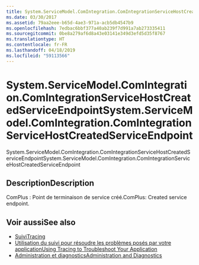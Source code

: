 ```yaml
---
title: System.ServiceModel.ComIntegration.ComIntegrationServiceHostCreatedServiceEndpoint
ms.date: 03/30/2017
ms.assetid: 79aa2eee-b65d-4ae3-971a-acb5db4547b9
ms.openlocfilehash: 7edbac6bbf377a40ab239f7d991a7ab273335411
ms.sourcegitcommit: 0be8a279af6d8a43e03141e349d3efd5d35f8767
ms.translationtype: HT
ms.contentlocale: fr-FR
ms.lasthandoff: 04/18/2019
ms.locfileid: "59113566"
---
```

# <a name="systemservicemodelcomintegrationcomintegrationservicehostcreatedserviceendpoint"></a><span data-ttu-id="e482f-102">System.ServiceModel.ComIntegration.ComIntegrationServiceHostCreatedServiceEndpoint</span><span class="sxs-lookup"><span data-stu-id="e482f-102">System.ServiceModel.ComIntegration.ComIntegrationServiceHostCreatedServiceEndpoint</span></span>
<span data-ttu-id="e482f-103">System.ServiceModel.ComIntegration.ComIntegrationServiceHostCreatedServiceEndpoint</span><span class="sxs-lookup"><span data-stu-id="e482f-103">System.ServiceModel.ComIntegration.ComIntegrationServiceHostCreatedServiceEndpoint</span></span>  
  
## <a name="description"></a><span data-ttu-id="e482f-104">Description</span><span class="sxs-lookup"><span data-stu-id="e482f-104">Description</span></span>  
 <span data-ttu-id="e482f-105">ComPlus : Point de terminaison de service créé.</span><span class="sxs-lookup"><span data-stu-id="e482f-105">ComPlus: Created service endpoint.</span></span>  
  
## <a name="see-also"></a><span data-ttu-id="e482f-106">Voir aussi</span><span class="sxs-lookup"><span data-stu-id="e482f-106">See also</span></span>

- [<span data-ttu-id="e482f-107">Suivi</span><span class="sxs-lookup"><span data-stu-id="e482f-107">Tracing</span></span>](../../../../../docs/framework/wcf/diagnostics/tracing/index.md)
- [<span data-ttu-id="e482f-108">Utilisation du suivi pour résoudre les problèmes posés par votre application</span><span class="sxs-lookup"><span data-stu-id="e482f-108">Using Tracing to Troubleshoot Your Application</span></span>](../../../../../docs/framework/wcf/diagnostics/tracing/using-tracing-to-troubleshoot-your-application.md)
- [<span data-ttu-id="e482f-109">Administration et diagnostics</span><span class="sxs-lookup"><span data-stu-id="e482f-109">Administration and Diagnostics</span></span>](../../../../../docs/framework/wcf/diagnostics/index.md)
